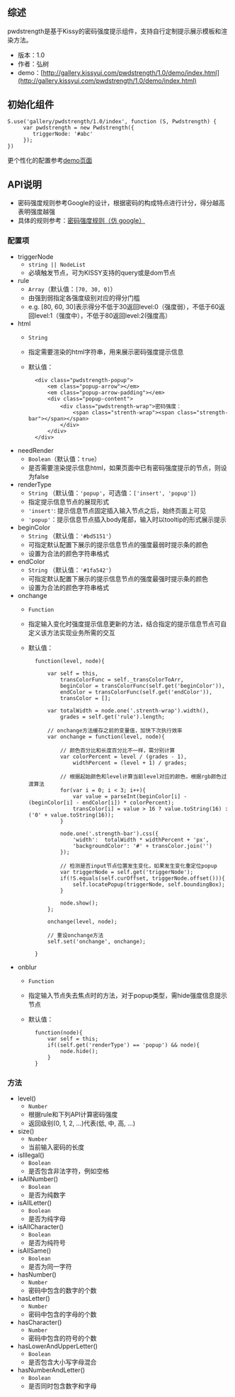 ## 综述

pwdstrength是基于Kissy的密码强度提示组件，支持自行定制提示展示模板和渲染方法。

* 版本：1.0
* 作者：弘树
* demo：[http://gallery.kissyui.com/pwdstrength/1.0/demo/index.html](http://gallery.kissyui.com/pwdstrength/1.0/demo/index.html)

## 初始化组件

    S.use('gallery/pwdstrength/1.0/index', function (S, Pwdstrength) {
         var pwdstrength = new Pwdstrength({
            triggerNode: '#abc'
         });
    })

更个性化的配置参考[demo页面](http://gallery.kissyui.com/pwdstrength/1.0/demo/index.html)

## API说明

* 密码强度规则参考Google的设计，根据密码的构成特点进行计分，得分越高表明强度越强
* 具体的规则参考：[密码强度规则（仿 google）](http://www.planabc.net/2008/05/11/password_strength_meter/)

### 配置项
* triggerNode
	* `string || NodeList`
    * 必填触发节点，可为KISSY支持的query或是dom节点
* rule
	* `Array`（默认值：`[70, 30, 0]`）
    * 由强到弱指定各强度级别对应的得分门槛
    * e.g. [80, 60, 30]表示得分不低于30返回level:0（强度弱），不低于60返回level:1（强度中），不低于80返回level:2(强度高）
* html 
	* `String`
	* 指定需要渲染的html字符串，用来展示密码强度提示信息
	* 默认值：
 			
			<div class="pwdstrength-popup">
				<em class="popup-arrow"></em>
				<em class="popup-arrow-padding"></em>
				<div class="popup-content">
					<div class="pwdstrength-wrap">密码强度：
						<span class="strenth-wrap"><span class="strength-bar"></span></span>
					</div>
				</div>
			</div>
* needRender
	* `Boolean`（默认值：`true`）
    * 是否需要渲染提示信息html，如果页面中已有密码强度提示的节点，则设为false
* renderType
	* `String` （默认值：`'popup'`，可选值：`['insert', 'popup']`）
	* 指定提示信息节点的展现形式
	* `'insert'`: 提示信息节点固定插入输入节点之后，始终页面上可见
	* `'popup'`：提示信息节点插入body尾部，输入时以tooltip的形式展示提示
* beginColor
	* `String` （默认值：`'#bd5151'`）
	* 可指定默认配置下展示的提示信息节点的强度最弱时提示条的颜色
	* 设置为合法的颜色字符串格式
* endColor
	* `String` （默认值：`'#1fa542'`）
	* 可指定默认配置下展示的提示信息节点的强度最强时提示条的颜色
	* 设置为合法的颜色字符串格式
* onchange
	* `Function`
	* 指定输入变化时强度提示信息更新的方法，结合指定的提示信息节点可自定义该方法实现业务所需的交互
	* 默认值：
	 
			function(level, node){

                var self = this,
                    transColorFunc = self._transColorToArr,
                    beginColor = transColorFunc(self.get('beginColor')),
                    endColor = transColorFunc(self.get('endColor')),
                    transColor = [];

                var totalWidth = node.one('.strenth-wrap').width(),
                    grades = self.get('rule').length;

                // onchange方法缓存之前的变量值，加快下次执行效率
                var onchange = function(level, node){

                    // 颜色百分比和长度百分比不一样，需分别计算
                    var colorPercent = level / (grades - 1),
                        widthPercent = (level + 1) / grades;

                    // 根据起始颜色和level计算当前level对应的颜色，根据rgb颜色过渡算法
                    for(var i = 0; i < 3; i++){
                        var value = parseInt(beginColor[i] - (beginColor[i] - endColor[i]) * colorPercent);
                        transColor[i] = value > 16 ? value.toString(16) : ('0' + value.toString(16));
                    }

                    node.one('.strength-bar').css({
                        'width':  totalWidth * widthPercent + 'px',
                        'backgroundColor': '#' + transColor.join('')
                    });

                    // 检测是否input节点位置发生变化，如果发生变化重定位popup
                    var triggerNode = self.get('triggerNode');
                    if(!S.equals(self.curOffset, triggerNode.offset())){
                        self.locatePopup(triggerNode, self.boundingBox);
                    }

                    node.show();
                };

                onchange(level, node);

                // 重设onchange方法
                self.set('onchange', onchange);

            }
* onblur
	* `Function` 
	* 指定输入节点失去焦点时的方法，对于popup类型，需hide强度信息提示节点
	* 默认值：
	 
			function(node){
                var self = this;
                if((self.get('renderType') == 'popup') && node){
                    node.hide();
                }
            }

### 方法
* level()
	* `Number`
	* 根据rule和下列API计算密码强度
	* 返回级别(0, 1, 2, ...)代表(低, 中, 高, ...)
* size()
	* `Number`
	* 当前输入密码的长度
* isIllegal()
	* `Boolean`
	* 是否包含非法字符，例如空格
* isAllNumber()
	* `Boolean`
	* 是否为纯数字
* isAllLetter()
	* `Boolean`
	* 是否为纯字母
* isAllCharacter()
	* `Boolean`
	* 是否为纯符号
* isAllSame()
	* `Boolean`
	* 是否为同一字符
* hasNumber()
	* `Number`
	* 密码中包含的数字的个数
* hasLetter()
	* `Number`
	* 密码中包含的字母的个数
* hasCharacter()
	* `Number`
	* 密码中包含的符号的个数
* hasLowerAndUpperLetter()
	* `Boolean`
	* 是否包含大小写字母混合
* hasNumberAndLetter()
	* `Boolean`
	* 是否同时包含数字和字母